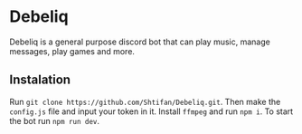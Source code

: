 # Debeliq

Debeliq is a general purpose discord bot that can play music, manage messages, play games and more.

## Instalation

Run `git clone https://github.com/Shtifan/Debeliq.git`. Then make the `config.js` file and input your token in it. Install `ffmpeg` and run `npm i`. To start the bot run `npm run dev`.